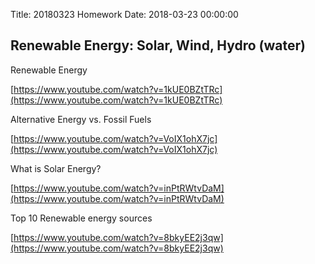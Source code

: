 Title: 20180323 Homework
Date: 2018-03-23 00:00:00


## Renewable Energy: Solar, Wind, Hydro (water)

Renewable Energy

[https://www.youtube.com/watch?v=1kUE0BZtTRc](https://www.youtube.com/watch?v=1kUE0BZtTRc)



Alternative Energy vs. Fossil Fuels

[https://www.youtube.com/watch?v=VoIX1ohX7jc](https://www.youtube.com/watch?v=VoIX1ohX7jc)



What is Solar Energy?

[https://www.youtube.com/watch?v=inPtRWtvDaM](https://www.youtube.com/watch?v=inPtRWtvDaM)



Top 10 Renewable energy sources

[https://www.youtube.com/watch?v=8bkyEE2j3qw](https://www.youtube.com/watch?v=8bkyEE2j3qw)
